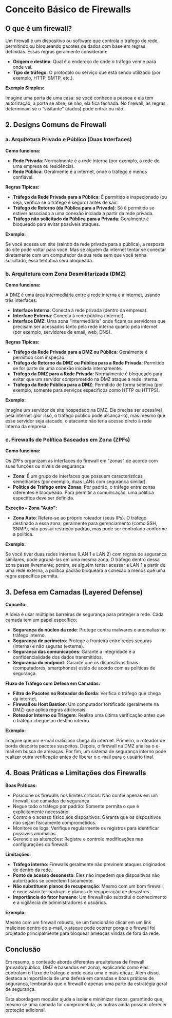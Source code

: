 # Conceito Básico de Firewalls

## O que é um firewall?

Um firewall é um dispositivo ou software que controla o tráfego de rede, permitindo ou bloqueando pacotes de dados com base em regras definidas. Essas regras geralmente consideram:

- **Origem e destino**: Qual é o endereço de onde o tráfego vem e para onde vai.
- **Tipo de tráfego**: O protocolo ou serviço que está sendo utilizado (por exemplo, HTTP, SMTP, etc.).

**Exemplo Simples:**

Imagine uma porta de uma casa: se você conhece a pessoa e ela tem autorização, a porta se abre; se não, ela fica fechada. No firewall, as regras determinam se o “visitante” (dados) pode entrar ou não.

## 2. Designs Comuns de Firewall

### a. Arquitetura Privado e Público (Duas Interfaces)

**Como funciona:**

- **Rede Privada**: Normalmente é a rede interna (por exemplo, a rede de uma empresa ou residência).
- **Rede Pública**: Geralmente é a internet, onde o tráfego é menos confiável.

**Regras Típicas:**

- **Tráfego da Rede Privada para a Pública**: É permitido e inspecionado (ou seja, verifica se o tráfego é seguro) antes de sair.
- **Tráfego de Retorno (da Pública para a Privada)**: Só é permitido se estiver associado a uma conexão iniciada a partir da rede privada.
- **Tráfego não solicitado da Pública para a Privada**: Geralmente é bloqueado para evitar possíveis ataques.

**Exemplo:**

Se você acessa um site (saindo da rede privada para a pública), a resposta do site pode voltar para você. Mas se alguém da internet tentar se conectar diretamente com um computador da sua rede sem que você tenha solicitado, essa tentativa será bloqueada.

### b. Arquitetura com Zona Desmilitarizada (DMZ)

**Como funciona:**

A DMZ é uma área intermediária entre a rede interna e a internet, usando três interfaces:

- **Interface Interna**: Conecta à rede privada (dentro da empresa).
- **Interface Externa**: Conecta à rede pública (internet).
- **Interface DMZ**: Uma zona “intermediária” onde ficam os servidores que precisam ser acessados tanto pela rede interna quanto pela internet (por exemplo, servidores de email, web, DNS).

**Regras Típicas:**

- **Tráfego da Rede Privada para a DMZ ou Pública**: Geralmente é permitido com inspeção.
- **Tráfego de Retorno da DMZ ou Pública para a Rede Privada**: Permitido se for parte de uma conexão iniciada internamente.
- **Tráfego da DMZ para a Rede Privada**: Normalmente é bloqueado para evitar que um servidor comprometido na DMZ ataque a rede interna.
- **Tráfego da Rede Pública para a DMZ**: Permitido de forma seletiva (por exemplo, somente para serviços específicos como HTTP ou HTTPS).

**Exemplo:**

Imagine um servidor de site hospedado na DMZ. Ele precisa ser acessível pela internet (por isso, o tráfego público pode alcançá-lo), mas mesmo que esse servidor seja atacado, o atacante não teria acesso direto à rede interna da empresa.

### c. Firewalls de Política Baseados em Zona (ZPFs)

**Como funciona:**

Os ZPFs organizam as interfaces do firewall em "zonas" de acordo com suas funções ou níveis de segurança.

- **Zona**: É um grupo de interfaces que possuem características semelhantes (por exemplo, duas LANs com segurança similar).
- **Política de Tráfego entre Zonas**: Por padrão, o tráfego entre zonas diferentes é bloqueado. Para permitir a comunicação, uma política específica deve ser definida.

**Exceção – Zona "Auto":**

- **Zona Auto**: Refere-se ao próprio roteador (seus IPs). O tráfego destinado a essa zona, geralmente para gerenciamento (como SSH, SNMP), não possui restrição padrão, mas pode ser controlado conforme a política.

**Exemplo:**

Se você tiver duas redes internas (LAN 1 e LAN 2) com regras de segurança similares, pode agrupá-las em uma mesma zona. O tráfego dentro dessa zona passa livremente; porém, se alguém tentar acessar a LAN 1 a partir de uma rede externa, a política padrão bloqueará a conexão a menos que uma regra específica permita.

## 3. Defesa em Camadas (Layered Defense)

**Conceito:**

A ideia é usar múltiplas barreiras de segurança para proteger a rede. Cada camada tem um papel específico:

- **Segurança do núcleo da rede**: Protege contra malwares e anomalias no tráfego interno.
- **Segurança de perímetro**: Protege a fronteira entre redes seguras (interna) e não seguras (externa).
- **Segurança das comunicações**: Garante a integridade e a confidencialidade dos dados transmitidos.
- **Segurança do endpoint**: Garante que os dispositivos finais (computadores, smartphones) estão de acordo com as políticas de segurança.

**Fluxo de Tráfego com Defesa em Camadas:**

- **Filtro de Pacotes no Roteador de Borda**: Verifica o tráfego que chega da internet.
- **Firewall ou Host Bastion**: Um computador fortificado (geralmente na DMZ) que aplica regras adicionais.
- **Roteador Interno ou Triagem**: Realiza uma última verificação antes que o tráfego chegue ao destino interno.

**Exemplo:**

Imagine que um e-mail malicioso chega da internet. Primeiro, o roteador de borda descarta pacotes suspeitos. Depois, o firewall na DMZ analisa o e-mail em busca de ameaças. Por fim, um sistema de segurança interno pode realizar outra verificação antes de liberar o e-mail para o usuário final.

## 4. Boas Práticas e Limitações dos Firewalls

**Boas Práticas:**

- Posicione os firewalls nos limites críticos: Não confie apenas em um firewall; use camadas de segurança.
- Negue todo o tráfego por padrão: Somente permita o que é explicitamente necessário.
- Controle o acesso físico aos dispositivos: Garanta que os dispositivos não sejam fisicamente comprometidos.
- Monitore os logs: Verifique regularmente os registros para identificar possíveis anomalias.
- Gerencie as alterações: Registre e controle modificações nas configurações do firewall.

**Limitações:**

- **Tráfego interno**: Firewalls geralmente não previnem ataques originados de dentro da rede.
- **Ponto de acesso desonesto**: Eles não impedem que dispositivos não autorizados se conectem fisicamente.
- **Não substituem planos de recuperação**: Mesmo com um bom firewall, é necessário ter backups e planos de recuperação de desastres.
- **Importância do fator humano**: Um firewall não substitui o conhecimento e a vigilância de administradores e usuários.

**Exemplo:**

Mesmo com um firewall robusto, se um funcionário clicar em um link malicioso dentro do e-mail, o ataque pode ocorrer porque o firewall foi projetado principalmente para bloquear ameaças vindas de fora da rede.

## Conclusão

Em resumo, o conteúdo aborda diferentes arquiteturas de firewall (privado/público, DMZ e baseados em zona), explicando como elas controlam o fluxo de tráfego e onde cada uma é mais eficaz. Além disso, destaca a importância de uma defesa em camadas e boas práticas de segurança, lembrando que o firewall é apenas uma parte da estratégia geral de segurança.

Esta abordagem modular ajuda a isolar e minimizar riscos, garantindo que, mesmo se uma camada for comprometida, as outras ainda possam oferecer proteção adicional.
